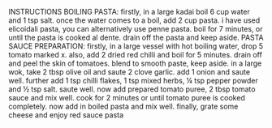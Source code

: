 INSTRUCTIONS
BOILING PASTA:
firstly, in a large kadai boil 6 cup water and 1 tsp salt.
once the water comes to a boil, add 2 cup pasta. i have used elicoidali pasta, you can alternatively use penne pasta.
boil for 7 minutes, or until the pasta is cooked al dente.
drain off the pasta and keep aside.
PASTA SAUCE PREPARATION:
firstly, in a large vessel with hot boiling water, drop 5 tomato marked x.
also, add 2 dried red chilli and boil for 5 minutes.
drain off and peel the skin of tomatoes.
blend to smooth paste, keep aside.
in a large wok, take 2 tbsp olive oil and saute 2 clove garlic.
add 1 onion and saute well.
further add 1 tsp chilli flakes, 1 tsp mixed herbs, ¼ tsp pepper powder and ½ tsp salt. saute well.
now add prepared tomato puree, 2 tbsp tomato sauce and mix well.
cook for 2 minutes or until tomato puree is cooked completely.
now add in boiled pasta and mix well.
finally, grate some cheese and enjoy red sauce pasta